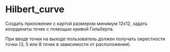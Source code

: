 # Hilbert_curve

Создать приложение с картой размером минимум 12х12, задать координаты точек с помощью кривой Гильберта.

При вводе точки на выходе пользователь должен получать окрестности точки (3, 5 или 8 точек в зависимости от расположения).
